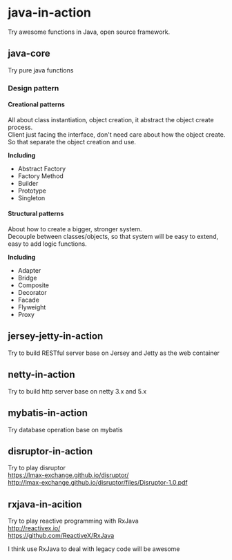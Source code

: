 # java-in-action
Try awesome functions in Java, open source framework. 

## java-core
Try pure java functions  

### Design pattern

#### Creational patterns
All about class instantiation, object creation, it abstract the object create process.  
Client just facing the interface, don't need care about how the object create.  
So that separate the object creation and use.

**Including**
* Abstract Factory
* Factory Method
* Builder
* Prototype
* Singleton

#### Structural patterns
About how to create a bigger, stronger system.  
Decouple between classes/objects, so that system will be easy to extend, easy to add logic functions.

**Including**
* Adapter
* Bridge
* Composite
* Decorator
* Facade
* Flyweight
* Proxy

## jersey-jetty-in-action
Try to build RESTful server base on Jersey and Jetty as the web container

## netty-in-action
Try to build http server base on netty 3.x and 5.x

## mybatis-in-action
Try database operation base on mybatis

## disruptor-in-action
Try to play disruptor  
https://lmax-exchange.github.io/disruptor/  
http://lmax-exchange.github.io/disruptor/files/Disruptor-1.0.pdf

## rxjava-in-acition
Try to play reactive programming with RxJava  
http://reactivex.io/  
https://github.com/ReactiveX/RxJava  
  
I think use RxJava to deal with legacy code will be awesome 